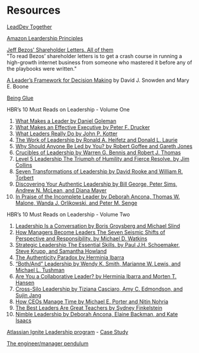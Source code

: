 # Resources

[LeadDev Together](https://events.leaddev.com/together)

[Amazon Leardership Principles](https://www.amazon.jobs/en/principles)

[Jeff Bezos' Shareholder Letters. All of them](https://founders.simplecast.com/episodes/jeff-bezos-shareholder-letters-all-of-t-hAgb6DJ6) <br> "To read Bezos’ shareholder letters is to get a crash course in running a high-growth internet business from someone who mastered it before any of the playbooks were written."

[A Leader’s Framework for Decision Making](https://hbr.org/2007/11/a-leaders-framework-for-decision-making) by David J. Snowden and Mary E. Boone

[Being Glue](https://noidea.dog/glue)

HBR’s 10 Must Reads on Leadership - Volume One

1. [What Makes a Leader by Daniel Goleman](https://hbr.org/2004/01/what-makes-a-leader)
2. [What Makes an Effective Executive by Peter F. Drucker](https://hbr.org/2004/06/what-makes-an-effective-executive)
3. [What Leaders Really Do by John P. Kotter](https://hbr.org/2001/12/what-leaders-really-do)
4. [The Work of Leadership by Ronald A. Heifetz and Donald L. Laurie](https://hbr.org/2001/12/the-work-of-leadership)
5. [Why Should Anyone Be Led by You? by Robert Goffee and Gareth Jones](https://hbr.org/2000/09/why-should-anyone-be-led-by-you)
6. [Crucibles of Leadership by Warren G. Bennis and Robert J. Thomas](https://hbr.org/2002/09/crucibles-of-leadership)
7. [Level 5 Leadership The Triumph of Humility and Fierce Resolve. by Jim Collins](https://hbr.org/2001/01/level-5-leadership-the-triumph-of-humility-and-fierce-resolve-2)
8. [Seven Transformations of Leadership by David Rooke and William R. Torbert](https://hbr.org/2005/04/seven-transformations-of-leadership)
9. [Discovering Your Authentic Leadership by Bill George, Peter Sims, Andrew N. McLean, and Diana Mayer](https://hbr.org/2007/02/discovering-your-authentic-leadership)
10. [In Praise of the Incomplete Leader by Deborah Ancona, Thomas W. Malone, Wanda J. Orlikowski, and Peter M. Senge](https://hbr.org/2007/02/in-praise-of-the-incomplete-leader)

HBR’s 10 Must Reads on Leadership - Volume Two

1. [Leadership Is a Conversation by Boris Groysberg and Michael Slind](https://hbr.org/2012/06/leadership-is-a-conversation)
2. [How Managers Become Leaders The Seven Seismic Shifts of Perspective and Responsibility. by Michael D. Watkins](https://hbr.org/2012/06/how-managers-become-leaders)
3. [Strategic Leadership The Essential Skills. by Paul J.H. Schoemaker, Steve Krupp, and Samantha Howland](https://hbr.org/2013/01/strategic-leadership-the-esssential-skills)
4. [The Authenticity Paradox by Herminia Ibarra](https://hbr.org/2015/01/the-authenticity-paradox)
5. [“Both/And” Leadership by Wendy K. Smith, Marianne W. Lewis, and Michael L. Tushman](https://hbr.org/2016/05/both-and-leadership)
6. [Are You a Collaborative Leader? by Herminia Ibarra and Morten T. Hansen](https://hbr.org/2011/07/are-you-a-collaborative-leader)
7. [Cross-Silo Leadership by Tiziana Casciaro, Amy C. Edmondson, and Sujin Jang](https://hbr.org/2019/05/cross-silo-leadership)
8. [How CEOs Manage Time by Michael E. Porter and Nitin Nohria](https://hbr.org/2018/07/how-ceos-manage-time)
9. [The Best Leaders Are Great Teachers by Sydney Finkelstein](https://hbr.org/2018/01/the-best-leaders-are-great-teachers)
10. [Nimble Leadership by Deborah Ancona, Elaine Backman, and Kate Isaacs](https://hbr.org/2019/07/nimble-leadership)

[Atlassian Ignite Leadership program](https://inkling.group/program/atlassian-ignite-may2021/) - [Case Study](https://inkling.group/wp-content/uploads/2018/09/Inkling_Ignite-Case-Study.Atlassian-2016-compressed.pdf)

[The engineer/manager pendulum](https://charity.wtf/2017/05/11/the-engineer-manager-pendulum/)
